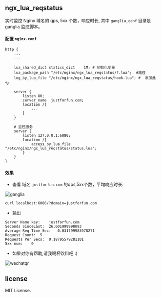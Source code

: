 
## ngx_lua_reqstatus

实时监控 Nginx 域名的 qps, 5xx 个数，响应时长, 其中 `ganglia_conf` 目录是 ganglia 监控脚本。

#### 配置 `nginx.conf`

```shell
http {
    ...
    ...

    lua_shared_dict statics_dict    1M; # 初始化变量
    lua_package_path "/etc/nginx/ngx_lua_reqstatus/?.lua";  #路径
    log_by_lua_file "/etc/nginx/ngx_lua_reqstatus/hook.lua"; #  添加此句

    server {
        listen 80;
        server_name  justforfun.com; 
        location /{
            ...
        }
    }

    # 监控服务
    server {
        listen 127.0.0.1:6080;
        location /{
            access_by_lua_file "/etc/nginx/ngx_lua_reqstatus/status.lua";
        }
    }
}
```

#### 效果

* 查看 域名 `justforfun.com` 的qps,5xx个数，平均响应时长:

![ganglia](https://cloud.githubusercontent.com/assets/1414745/15214266/afccb2b6-187e-11e6-96c2-f97753295452.png)

```
curl localhost:6080/?domain=justforfun.com
```

* 输出

```
Server Name key:    justforfun.com
Seconds SinceLast:  26.601999998093
Average Req Time Sec:   0.031799983978271
Request Count:  5
Requests Per Secs:  0.18795579281101
5xx num:    0
```

* 如果对你有帮助,请我喝杯饮料吧 :)

![wechatqr](https://cloud.githubusercontent.com/assets/1414745/15214256/a3a2aeaa-187e-11e6-9e6e-94abcc5efb10.png)

license
-------

MIT License.
